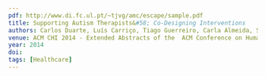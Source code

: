 ```yaml
---
pdf: http://www.di.fc.ul.pt/~tjvg/amc/escape/sample.pdf
title: Supporting Autism Therapists&#58; Co-Designing Interventions
authors: Carlos Duarte, Luís Carriço, Tiago Guerreiro, Carla Almeida, Soraia Nobre, Ana Margarida Campos
venue: ACM CHI 2014 - Extended Abstracts of the  ACM Conference on Human Factors in Computing Systems, Toronto, Canada, April, 2014
year: 2014
doi: 
tags: [Healthcare]
---
```

